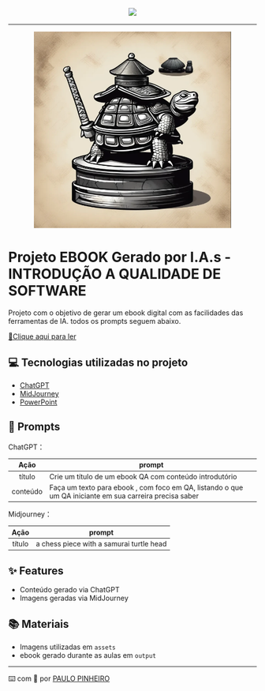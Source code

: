<p align="center">
    <img width="100" src=".github/assets/banner.png">
</p>


-------


<p align="center">
<img 
    src="./assets/cover.png"
    width="400"  
/>
</p>

# Projeto EBOOK Gerado por I.A.s - INTRODUÇÃO A QUALIDADE DE SOFTWARE



Projeto com o objetivo de gerar um ebook digital com as facilidades das ferramentas de IA. todos os prompts
seguem abaixo.

<a href="Paru369/Criando-um-Ebook-com-ChatGPT-MidJourney/output/ebook - INTRODUÇÃO A QUALIDADE DE SOFTWARE.pdf" title="View PDF now"> 📕Clique aqui para ler</a>

## 💻 Tecnologias utilizadas no projeto

- [ChatGPT](https://chat.openai.com/) 
- [MidJourney](https://www.midjourney.com/app/)
- [PowerPoint](https://www.microsoft.com/en/microsoft-365/powerpoint)

## 🧠 Prompts


ChatGPT：

|   Ação   | prompt                                                                                                                                                                                                                                                                         |
| :------: | ------------------------------------------------------------------------------------------------------------------------------------------------------------------------------------------------------------------------------------------------------------------------------ |
|  título  | Crie um título de um ebook QA com conteúdo introdutório                                                       |
| conteúdo | Faça um texto para ebook , com foco em QA, listando o que um QA iniciante em sua carreira precisa saber |


Midjourney：

|  Ação  | prompt                                                                                 |
| :----: | -------------------------------------------------------------------------------------- |
| título | a chess piece with a samurai turtle head |

## ✨ Features

- Conteúdo gerado via ChatGPT
- Imagens geradas via MidJourney

## 📚 Materiais

- Imagens utilizadas em `assets`
- ebook gerado durante as aulas em `output`



---

⌨️ com 💜 por [PAULO PINHEIRO](https://github.com/paru369)